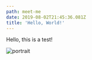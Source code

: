 ```yaml
---
path: meet-me
date: 2019-08-02T21:45:36.081Z
title: 'Hello, World!'
---
```

Hello, this is a test!

![portrait](/assets/me.jpg "This is me")

